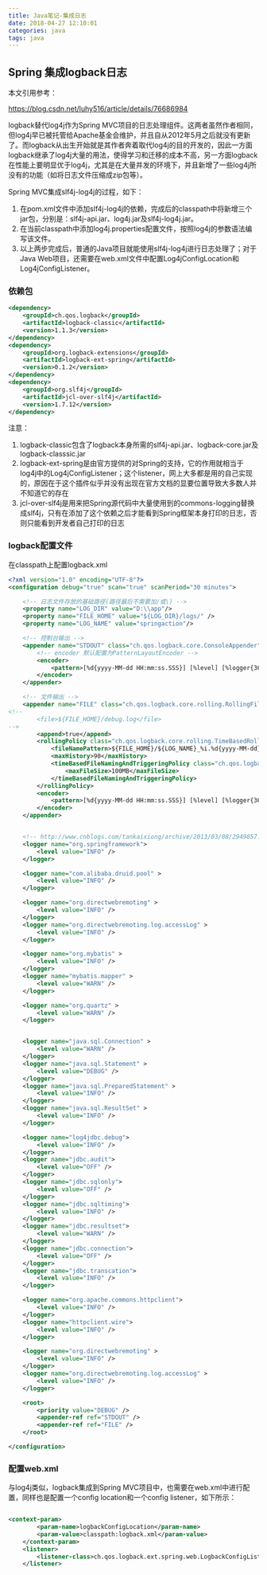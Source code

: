 ```yaml
---
title: Java笔记-集成日志
date: 2018-04-27 12:10:01
categories: java
tags: java
---
```


## Spring 集成logback日志

本文引用参考：

https://blog.csdn.net/luhy516/article/details/76686984

logback替代log4j作为Spring MVC项目的日志处理组件。这两者虽然作者相同，但log4j早已被托管给Apache基金会维护，并且自从2012年5月之后就没有更新了。而logback从出生开始就是其作者奔着取代log4j的目的开发的，因此一方面logback继承了log4j大量的用法，使得学习和迁移的成本不高，另一方面logback在性能上要明显优于log4j，尤其是在大量并发的环境下，并且新增了一些log4j所没有的功能（如将日志文件压缩成zip包等）。

Spring MVC集成slf4j-log4j的过程，如下：

1. 在pom.xml文件中添加slf4j-log4j的依赖，完成后的classpath中将新增三个jar包，分别是：slf4j-api.jar、log4j.jar及slf4j-log4j.jar。
2. 在当前classpath中添加log4j.properties配置文件，按照log4j的参数语法编写该文件。
3. 以上两步完成后，普通的Java项目就能使用slf4j-log4j进行日志处理了；对于Java Web项目，还需要在web.xml文件中配置Log4jConfigLocation和Log4jConfigListener。

### 依赖包

```xml
<dependency>
    <groupId>ch.qos.logback</groupId>
    <artifactId>logback-classic</artifactId>
    <version>1.1.3</version>
</dependency>
<dependency>
    <groupId>org.logback-extensions</groupId>
    <artifactId>logback-ext-spring</artifactId>
    <version>0.1.2</version>
</dependency>
<dependency>
    <groupId>org.slf4j</groupId>
    <artifactId>jcl-over-slf4j</artifactId>
    <version>1.7.12</version>
</dependency>
```

注意：

1. logback-classic包含了logback本身所需的slf4j-api.jar、logback-core.jar及logback-classsic.jar
2. logback-ext-spring是由官方提供的对Spring的支持，它的作用就相当于log4j中的Log4jConfigListener；这个listener，网上大多都是用的自己实现的，原因在于这个插件似乎并没有出现在官方文档的显要位置导致大多数人并不知道它的存在
3. jcl-over-slf4j是用来把Spring源代码中大量使用到的commons-logging替换成slf4j，只有在添加了这个依赖之后才能看到Spring框架本身打印的日志，否则只能看到开发者自己打印的日志

### logback配置文件

在classpath上配置logback.xml

```XML
<?xml version="1.0" encoding="UTF-8"?>
<configuration debug="true" scan="true" scanPeriod="30 minutes">

    <!-- 日志文件存放的基础路径(路径最后不需要加/或\) -->
    <property name="LOG_DIR" value="D:\\app"/>
    <property name="FILE_HOME" value="${LOG_DIR}/logs/" />
    <property name="LOG_NAME" value="springaction"/>

    <!-- 控制台输出 -->
    <appender name="STDOUT" class="ch.qos.logback.core.ConsoleAppender">
        <!-- encoder 默认配置为PatternLayoutEncoder -->
        <encoder>
            <pattern>[%d{yyyy-MM-dd HH:mm:ss.SSS}] [%level] [%logger{36}:%line] [%thread] [%X{userInfo}] %msg%n</pattern>
        </encoder>
    </appender>

    <!-- 文件输出 -->
    <appender name="FILE" class="ch.qos.logback.core.rolling.RollingFileAppender">
<!--
        <file>${FILE_HOME}/debug.log</file>
-->
        <append>true</append>
        <rollingPolicy class="ch.qos.logback.core.rolling.TimeBasedRollingPolicy">
            <fileNamePattern>${FILE_HOME}/${LOG_NAME}_%i.%d{yyyy-MM-dd}.log</fileNamePattern>
            <maxHistory>90</maxHistory>
            <timeBasedFileNamingAndTriggeringPolicy class="ch.qos.logback.core.rolling.SizeAndTimeBasedFNATP">
                <maxFileSize>100MB</maxFileSize>
            </timeBasedFileNamingAndTriggeringPolicy>
        </rollingPolicy>
        <encoder>
            <pattern>[%d{yyyy-MM-dd HH:mm:ss.SSS}] [%level] [%logger{36}:%line] [%thread] [%X{userInfo}] %msg%n</pattern>
        </encoder>
    </appender>


    <!-- http://www.cnblogs.com/tankaixiong/archive/2013/03/08/2949857.html -->
    <logger name="org.springframework">
        <level value="INFO" />
    </logger>

    <logger name="com.alibaba.druid.pool" >
        <level value="INFO" />
    </logger>

    <logger name="org.directwebremoting" >
        <level value="INFO" />
    </logger>
    <logger name="org.directwebremoting.log.accessLog" >
        <level value="INFO" />
    </logger>

    <logger name="org.mybatis" >
        <level value="INFO" />
    </logger>
    <logger name="mybatis.mapper" >
        <level value="WARN" />
    </logger>

    <logger name="org.quartz" >
        <level value="WARN" />
    </logger>


    <logger name="java.sql.Connection" >
        <level value="WARN" />
    </logger>
    <logger name="java.sql.Statement" >
        <level value="DEBUG" />
    </logger>
    <logger name="java.sql.PreparedStatement" >
        <level value="INFO" />
    </logger>
    <logger name="java.sql.ResultSet" >
        <level value="INFO" />
    </logger>

    <logger name="log4jdbc.debug">
        <level value="INFO" />
    </logger>
    <logger name="jdbc.audit">
        <level value="OFF" />
    </logger>
    <logger name="jdbc.sqlonly">
        <level value="OFF" />
    </logger>
    <logger name="jdbc.sqltiming">
        <level value="INFO" />
    </logger>
    <logger name="jdbc.resultset">
        <level value="WARN" />
    </logger>
    <logger name="jdbc.connection">
        <level value="OFF" />
    </logger>
    <logger name="jdbc.transcation">
        <level value="INFO" />
    </logger>

    <logger name="org.apache.commons.httpclient">
        <level value="INFO" />
    </logger>
    <logger name="httpclient.wire">
        <level value="INFO" />
    </logger>

    <logger name="org.directwebremoting" >
        <level value="INFO" />
    </logger>
    <logger name="org.directwebremoting.log.accessLog" >
        <level value="INFO" />
    </logger>

    <root>
        <priority value="DEBUG" />
        <appender-ref ref="STDOUT" />
        <appender-ref ref="FILE" />
    </root>

</configuration>
```



### 配置web.xml

与log4j类似，logback集成到Spring MVC项目中，也需要在web.xml中进行配置，同样也是配置一个config location和一个config listener，如下所示：

```xml

<context-param>
		<param-name>logbackConfigLocation</param-name>
		<param-value>classpath:logback.xml</param-value>
	</context-param>
	<listener>
		<listener-class>ch.qos.logback.ext.spring.web.LogbackConfigListener</listener-class>
	</listener>
```

